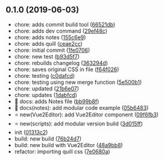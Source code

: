 ## 0.1.0 (2019-06-03)

* chore: adds commit build tool ([66521db](https://github.com/davidroyer/v-plugin-demo/commit/66521db))
* chore: adds dev command ([29ef48c](https://github.com/davidroyer/v-plugin-demo/commit/29ef48c))
* chore: adds notes ([155c6e9](https://github.com/davidroyer/v-plugin-demo/commit/155c6e9))
* chore: adds quill ([ceae2cc](https://github.com/davidroyer/v-plugin-demo/commit/ceae2cc))
* chore: initial commit ([1fe0706](https://github.com/davidroyer/v-plugin-demo/commit/1fe0706))
* chore: new test ([b93d5f7](https://github.com/davidroyer/v-plugin-demo/commit/b93d5f7))
* chore: rebuilds changelog ([363294d](https://github.com/davidroyer/v-plugin-demo/commit/363294d))
* chore: saves original CSS in file ([f64f026](https://github.com/davidroyer/v-plugin-demo/commit/f64f026))
* chore: testing ([c0dafcd](https://github.com/davidroyer/v-plugin-demo/commit/c0dafcd))
* chore: testing using new merge function ([5e500b1](https://github.com/davidroyer/v-plugin-demo/commit/5e500b1))
* chore: updated ([21b6e07](https://github.com/davidroyer/v-plugin-demo/commit/21b6e07))
* chore: updates ([1dabfcd](https://github.com/davidroyer/v-plugin-demo/commit/1dabfcd))
* :pencil: docs: adds Notes file ([bb99b8f](https://github.com/davidroyer/v-plugin-demo/commit/bb99b8f))
* :pencil: docs(notes): add modular code example ([05b6483](https://github.com/davidroyer/v-plugin-demo/commit/05b6483))
* :star:  new(Vue2Editor): add Vue2Editor component ([09f6fb3](https://github.com/davidroyer/v-plugin-demo/commit/09f6fb3))
* :star: new(scripts): add modular version build ([3d015ff](https://github.com/davidroyer/v-plugin-demo/commit/3d015ff))
* init ([01313c2](https://github.com/davidroyer/v-plugin-demo/commit/01313c2))
* build: new build ([76b24d7](https://github.com/davidroyer/v-plugin-demo/commit/76b24d7))
* build: new build with Vue2Editor ([48a9bb8](https://github.com/davidroyer/v-plugin-demo/commit/48a9bb8))
* refactor: importing quill css ([7e0680a](https://github.com/davidroyer/v-plugin-demo/commit/7e0680a))



